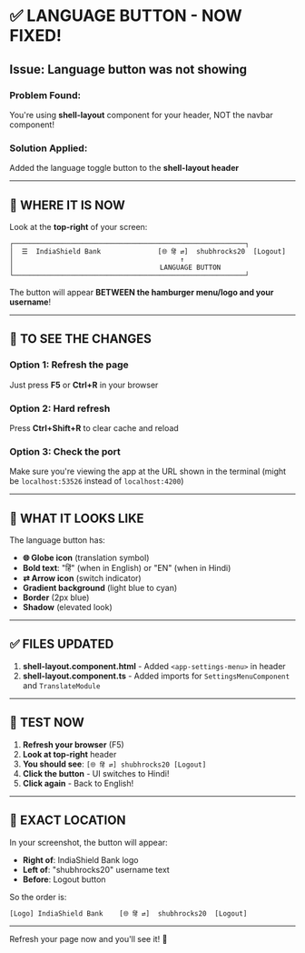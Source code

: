 # ✅ LANGUAGE BUTTON - NOW FIXED!

## Issue: Language button was not showing

### Problem Found:
You're using **shell-layout** component for your header, NOT the navbar component!

### Solution Applied:
Added the language toggle button to the **shell-layout header**

---

## 🎯 WHERE IT IS NOW

Look at the **top-right** of your screen:

```
┌─────────────────────────────────────────────────────────┐
│  ☰  IndiaShield Bank              [🌐 हिं ⇄]  shubhrocks20  [Logout]
│                                         ↑
│                                    LANGUAGE BUTTON  
└─────────────────────────────────────────────────────────┘
```

The button will appear **BETWEEN the hamburger menu/logo and your username**!

---

## 🔄 TO SEE THE CHANGES

### Option 1: Refresh the page
Just press **F5** or **Ctrl+R** in your browser

### Option 2: Hard refresh
Press **Ctrl+Shift+R** to clear cache and reload

### Option 3: Check the port
Make sure you're viewing the app at the URL shown in the terminal (might be `localhost:53526` instead of `localhost:4200`)

---

## 🎨 WHAT IT LOOKS LIKE

The language button has:
- **🌐 Globe icon** (translation symbol)
- **Bold text**: "हिं" (when in English) or "EN" (when in Hindi)
- **⇄ Arrow icon** (switch indicator)
- **Gradient background** (light blue to cyan)
- **Border** (2px blue)
- **Shadow** (elevated look)

---

## ✅ FILES UPDATED

1. **shell-layout.component.html** - Added `<app-settings-menu>` in header
2. **shell-layout.component.ts** - Added imports for `SettingsMenuComponent` and `TranslateModule`

---

## 🧪 TEST NOW

1. **Refresh your browser** (F5)
2. **Look at top-right** header
3. **You should see**: `[🌐 हिं ⇄] shubhrocks20 [Logout]`
4. **Click the button** - UI switches to Hindi!
5. **Click again** - Back to English!

---

## 📍 EXACT LOCATION

In your screenshot, the button will appear:
- **Right of**: IndiaShield Bank logo
- **Left of**: "shubhrocks20" username text
- **Before**: Logout button

So the order is:
```
[Logo] IndiaShield Bank    [🌐 हिं ⇄]  shubhrocks20  [Logout]
```

---

Refresh your page now and you'll see it! 🎉
